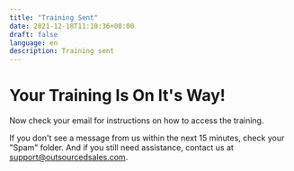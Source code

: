 ```yaml
---
title: "Training Sent"
date: 2021-12-18T11:10:36+08:00
draft: false
language: en
description: Training sent
---
```


# Your Training Is On It's Way!

Now check your email for instructions on how to access the training.

If you don't see a message from us within the next 15 minutes, check your "Spam" folder. And if you still need assistance, contact us at support@outsourcedsales.com.


